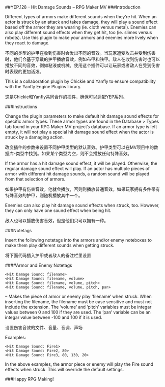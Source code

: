 ##YEP.128 – Hit Damage Sounds – RPG Maker MV
###Introduction

Different types of armors make different sounds when they’re hit. When an actor is struck by an attack and takes damage, they will play a sound effect based off the armor they are wearing (ie. cloth versus metal). Enemies can also play different sound effects when they get hit, too (ie. slimes versus robots). Use this plugin to make your armors and enemies more lively when they react to damage.

不同的类型的护甲在收到伤害时会发出不同的音效。当玩家遭受攻击并受到伤害时，他们会基于穿戴的护甲播放音效，例如布甲和铁甲。敌人在收到伤害时也可以播放不同的音效，例如粘液或机械。使用这个插件可以让玩家或者敌人在受到伤害时表现的更加活泼。

This is a collaboration plugin by Chickie and Yanfly to ensure compatibility with the Yanfly Engine Plugins library.

这是Chickie和Yanfly共同合作的插件，确保可以适配YEP系列。

###Instructions

Change the plugin parameters to make default hit damage sound effects for specific armor types. These armor types are found in the Database > Types tab found in your RPG Maker MV project’s database. If an armor type is left empty, it will not play a special hit damage sound effect when the actor is struck by a damaging action.

改变插件的参数来设置不同护甲类型的默认音效。护甲类型可以在MV项目中的数据库-类型中找到。如果某个类型为空，则不会播放任何特殊音效。

If the armor has a hit damage sound effect, it will be played. Otherwise, the regular damage sound effect will play. If an actor has multiple pieces of armor with different hit damage sounds, a random sound will be played from that selection of armors.

如果护甲有伤害音效，他就会播放，否则则播放普通音效。如果玩家拥有多件带有特殊音效的护甲，则随机播放其中一个。

Enemies can also play hit damage sound effects when struck, too. However, they can only have one sound effect when being hit.

敌人也可以播放伤害音效，但是他们只可以拥有一种。

###Notetags

Insert the following notetags into the armors and/or enemy noteboxes to make them play different sounds when getting struck.

将下面代码插入护甲或者敌人的备注栏里设置

####Armor and Enemy Notetags

	<Hit Damage Sound: filename>
	<Hit Damage Sound: filename, volume>
	<Hit Damage Sound: filename, volume, pitch>
	<Hit Damage Sound: filename, volume, pitch, pan>
– Makes the piece of armor or enemy play ‘filename’ when struck. When inserting the filename, the filename must be case sensitive and must not include the extension. The ‘volume’ and ‘pitch’ variables must be integar values between 0 and 100 if they are used. The ‘pan’ variable can be an integar value between -100 and 100 if it is used.

设置伤害音效的文件、音量、音调、声场

Examples:

	<Hit Damage Sound: Fire1>
	<Hit Damage Sound: Fire2, 80>
	<Hit Damage Sound: Fire3, 80, 130, 20>

In the above examples, the armor piece or enemy will play the Fire sound effects when struck. This will override the default settings.


###Happy RPG Making!